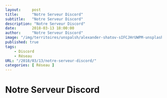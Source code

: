 ```yaml
---
layout:     post
title:      "Notre Serveur Discord"
subtitle:   "Notre Serveur Discord"
description: "Notre Serveur Discord"
date:       2018-03-13 18:00:00
author:     "Notre Serveur Discord"
image: "/img/territoires/unspalsh/alexander-shatov-sIFCJHrUWPM-unsplash.jpg"
published: true
tags:
    - Discord
    - Réseau
URL: "/2018/03/13/notre-serveur-discord/"
categories: [ Réseau ]
---
```


# Notre Serveur Discord
